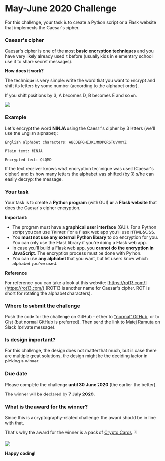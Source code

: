 # May-June 2020 Challenge

For this challenge, your task is to create a Python script or a Flask website that implements the Caesar's cipher.

### Caesar's cipher

Caesar's cipher is one of the most **basic encryption techniques** and you have very likely already used it before (usually kids in elementary school use it to share secret messages).

**How does it work?**

The technique is very simple: write the word that you want to encrypt and shift its letters by some number (according to the alphabet order). 

If you shift positions by 3, A becomes D, B becomes E and so on.

![](https://storage.googleapis.com/smartninja-org-assets/curriculums/hacker/shift-letters.png)

### Example

Let's encrypt the word **NINJA** using the Caesar's cipher by 3 letters (we'll use the English alphabet):

	English alphabet characters: ABCDEFGHIJKLMNOPQRSTUVWXYZ
	
	Plain text: NINJA
	
	Encrypted text: QLQMD

If the text receiver knows what encryption technique was used (Caesar's cipher) and by how many letters the alphabet was shifted (by 3) s/he can easily decrypt the message.

### Your task

Your task is to create a **Python program** (with GUI) **or** a **Flask website** that does the Caesar's cipher encryption.

**Important:**

- The program must have a **graphical user interface** (GUI). For a Python script you can use Tkinter. For a Flask web app you'll use HTML&CSS.
- You **must not use any external Python library** to do encryption for you. You can only use the Flask library if you're doing a Flask web app.
- In case you'll build a Flask web app, you **cannot do the encryption in JavaScript**. The encryption process must be done with Python.
- You can use **any alphabet** that you want, but let users know which alphabet you've used.

**Reference**

For reference, you can take a look at this website: [https://rot13.com/](https://rot13.com/) (ROT13 is another name for Caesar's cipher. ROT is short for rotating the alphabet characters).

### Where to submit the challenge

Push the code for the challenge on GitHub - either to ["normal" GitHub](https://github.com/), or to [Gist](https://gist.github.com/) (but normal GitHub is preferred). Then send the link to Matej Ramuta on Slack (private message).

### Is design important?

For this challenge, the design does not matter that much, but in case there are multiple great solutions, the design might be the deciding factor in picking a winner.

### Due date

Please complete the challenge **until 30 June 2020** (the earlier, the better).

The winner will be declared by **7 July 2020**.

### What is the award for the winner?

Since this is a cryptography-related challenge, the award should be in line with that. 

That's why the award for the winner is a pack of [Crypto Cards](https://playcryptocards.com/). 🃏

![](https://storage.googleapis.com/smartninja/crypto-cards-banner-2-820-312-1540538356.png)

**Happy coding!**